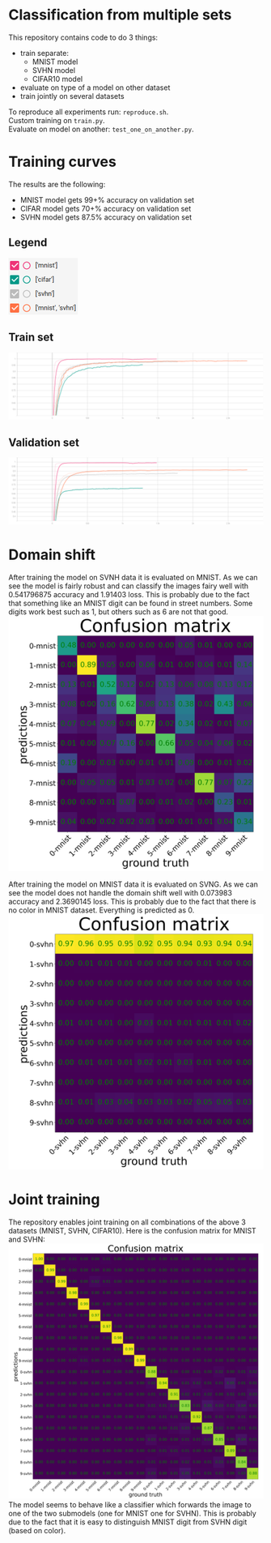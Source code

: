 # Classification from multiple sets
This repository contains code to do 3 things:
- train separate:
  - MNIST model
  - SVHN model
  - CIFAR10 model
- evaluate on type of a model on other dataset
- train jointly on several datasets

To reproduce all experiments run: `reproduce.sh`. \
Custom training on `train.py`. \
Evaluate on model on another: `test_one_on_another.py`.

# Training curves
The results are the following:
- MNIST model gets 99+% accuracy on validation set
- CIFAR model gets 70+% accuracy on validation set
- SVHN model gets 87.5% accuracy on validation set

## Legend 
![img](imgs/legend.png)
## Train set
![img](imgs/acc_train.svg)
## Validation set
![img](imgs/acc_valid.svg)


# Domain shift
After training the model on SVNH data it is evaluated on MNIST. As we can see the model is fairly robust and can classify the images fairy well with 0.541796875 accuracy and 1.91403 loss. This is probably due to the fact that something like an MNIST digit can be found in street numbers. Some digits work best such as 1, but others such as 6 are not that good.
![SVNG model on MNIST](imgs/svhn_model_on_mnist.png)

After training the model on MNIST data it is evaluated on SVNG. As we can see the model does not handle the domain shift well with 0.073983 accuracy and 2.3690145 loss. This is probably due to the fact that there is no color in MNIST dataset. Everything is predicted as 0.
![SVNG model on MNIST](imgs/mnist_model_on_svhn.png)

# Joint training
The repository enables joint training on all combinations of the above 3 datasets (MNIST, SVHN, CIFAR10). Here is the confusion matrix for MNIST and SVHN:
![img](imgs/mnist_and_svhn.png)
The model seems to behave like a classifier which forwards the image to one of the two submodels (one for MNIST one for SVHN). This is probably due to the fact that it is easy to distinguish MNIST digit from SVHN digit (based on color).
